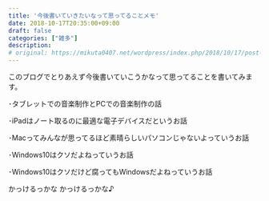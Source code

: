 ```yaml
---
title: '今後書いていきたいなって思ってることメモ'
date: 2018-10-17T20:35:00+09:00
draft: false
categories: ["雑多"]
description:  
# original: https://mikuta0407.net/wordpress/index.php/2018/10/17/post-15/
---
```


このブログでとりあえず今後書いていこうかなって思ってることを書いてみます。

･タブレットでの音楽制作とPCでの音楽制作の話

･iPadはノート取るのに最適な電子デバイスだというお話

･Macってみんなが思ってるほど素晴らしいパソコンじゃないよっていうお話

･Windows10はクソだよねっていうお話

･Windows10はクソだけど腐ってもWindowsだよねっていうお話

かっけるっかな かっけるっかな♪
